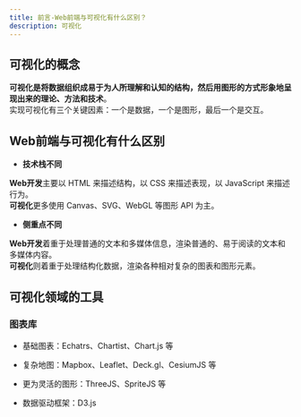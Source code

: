 ```yaml
---
title: 前言-Web前端与可视化有什么区别？
description: 可视化
---
```


## 可视化的概念

**可视化是将数据组织成易于为人所理解和认知的结构，然后用图形的方式形象地呈现出来的理论、方法和技术**。  
实现可视化有三个关键因素：一个是数据，一个是图形，最后一个是交互。

## Web前端与可视化有什么区别

* **技术栈不同**

**Web开发**主要以 HTML 来描述结构，以 CSS 来描述表现，以 JavaScript 来描述行为。  
**可视化**更多使用 Canvas、SVG、WebGL 等图形 API 为主。

* **侧重点不同**

**Web开发**着重于处理普通的文本和多媒体信息，渲染普通的、易于阅读的文本和多媒体内容。  
**可视化**则着重于处理结构化数据，渲染各种相对复杂的图表和图形元素。

## 可视化领域的工具

### 图表库

* 基础图表：Echatrs、Chartist、Chart.js 等

* 复杂地图：Mapbox、Leaflet、Deck.gl、CesiumJS 等

* 更为灵活的图形：ThreeJS、SpriteJS 等

* 数据驱动框架：D3.js
